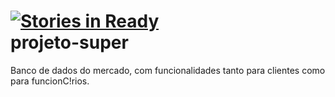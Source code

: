 [![Stories in Ready](https://badge.waffle.io/dayanepabla/projeto-super.png?label=ready)](https://waffle.io/dayanepabla/projeto-super)  
projeto-super
=============
Banco de dados do mercado, com funcionalidades
tanto para clientes como para funcionC!rios.
